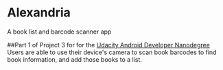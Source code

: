 # Alexandria
A book list and barcode scanner app

##Part 1 of Project 3 for for the [Udacity Android Developer Nanodegree](https://www.udacity.com/course/android-developer-nanodegree--nd801)
Users are able to use their device's camera to scan book barcodes to find book information, and add those books to a list. 
